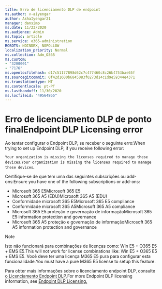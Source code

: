 ```yaml
---
title: Erro de licenciamento DLP de endpoint
ms.author: v-aiyengar
author: AshaIyengar21
manager: dansimp
ms.date: 11/23/2020
ms.audience: Admin
ms.topic: article
ms.service: o365-administration
ROBOTS: NOINDEX, NOFOLLOW
localization_priority: Normal
ms.collection: Adm_O365
ms.custom:
- "3200001"
- "7176"
ms.openlocfilehash: d17c51177898d62c7c477460c8c26b4753bae65f
ms.sourcegitcommit: 0f42d1600b6845083f0273d14c1d9e59344e4371
ms.translationtype: MT
ms.contentlocale: pt-PT
ms.lasthandoff: 11/30/2020
ms.locfileid: "49564865"
---
```

# <a name="endpoint-dlp-licensing-error"></a><span data-ttu-id="06f9d-102">Erro de licenciamento DLP de ponto final</span><span class="sxs-lookup"><span data-stu-id="06f9d-102">Endpoint DLP Licensing error</span></span>

<span data-ttu-id="06f9d-103">Ao tentar configurar o Endpoint DLP, se receber o seguinte erro:</span><span class="sxs-lookup"><span data-stu-id="06f9d-103">When trying to set up Endpoint DLP, if you receive following error:</span></span>

<span data-ttu-id="06f9d-104">`Your organization is missing the licenses required to manage these devices`.</span><span class="sxs-lookup"><span data-stu-id="06f9d-104">`Your organization is missing the licenses required to manage these devices`.</span></span>

<span data-ttu-id="06f9d-105">Certifique-se de que tem uma das seguintes subscrições ou add-ons:</span><span class="sxs-lookup"><span data-stu-id="06f9d-105">Ensure you have one of the following subscriptions or add-ons:</span></span>

- <span data-ttu-id="06f9d-106">Microsoft 365 E5</span><span class="sxs-lookup"><span data-stu-id="06f9d-106">Microsoft 365 E5</span></span>
- <span data-ttu-id="06f9d-107">Microsoft 365 A5 (EDU)</span><span class="sxs-lookup"><span data-stu-id="06f9d-107">Microsoft 365 A5 (EDU)</span></span>
- <span data-ttu-id="06f9d-108">Conformidade microsoft 365 E5</span><span class="sxs-lookup"><span data-stu-id="06f9d-108">Microsoft 365 E5 compliance</span></span>
- <span data-ttu-id="06f9d-109">Conformidade microsoft 365 A5</span><span class="sxs-lookup"><span data-stu-id="06f9d-109">Microsoft 365 A5 compliance</span></span>
- <span data-ttu-id="06f9d-110">Microsoft 365 E5 proteção e governação de informação</span><span class="sxs-lookup"><span data-stu-id="06f9d-110">Microsoft 365 E5 information protection and governance</span></span>
- <span data-ttu-id="06f9d-111">Microsoft 365 A5 proteção e governação de informação</span><span class="sxs-lookup"><span data-stu-id="06f9d-111">Microsoft 365 A5 information protection and governance</span></span>

> [!NOTE]
> <span data-ttu-id="06f9d-112">Isto não funcionará para combinações de licenças como: Win E5 + O365 E5 + EMS E5.</span><span class="sxs-lookup"><span data-stu-id="06f9d-112">This will not work for license combinations like: Win E5 + O365 E5 +  EMS E5.</span></span> <span data-ttu-id="06f9d-113">Você deve ter uma licença M365 E5 pura para configurar esta funcionalidade.</span><span class="sxs-lookup"><span data-stu-id="06f9d-113">You must have a pure M365 E5 license to setup this feature.</span></span>

<span data-ttu-id="06f9d-114">Para obter mais informações sobre o licenciamento endpoint DLP, consulte [o Licenciamento Endpoint DLP.](https://docs.microsoft.com/microsoft-365/compliance/endpoint-dlp-getting-started#onboarding-devices-into-device-management)</span><span class="sxs-lookup"><span data-stu-id="06f9d-114">For more Endpoint DLP licensing information, see [Endpoint DLP Licensing.](https://docs.microsoft.com/microsoft-365/compliance/endpoint-dlp-getting-started#onboarding-devices-into-device-management)</span></span>
